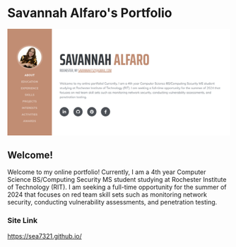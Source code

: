 # Savannah Alfaro's Portfolio

![alt webpage](/assets/img/index_page.png)

## Welcome!
Welcome to my online portfolio! Currently, I am a 4th year Computer Science BS/Computing Security MS student studying at
Rochester Institute of Technology (RIT). I am seeking a full-time opportunity for the summer of 2024 that focuses on red
team skill sets such as monitoring network security, conducting vulnerability assessments, and penetration testing.

### Site Link
https://sea7321.github.io/